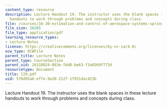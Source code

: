 ```yaml
---
content_type: resource
description: Lecture Handout 19. The instructor uses the blank spaces in these lecture
  handouts to work through problems and concepts during class.
file: /courses/16-30-estimation-and-control-of-aerospace-systems-spring-2004/576d95a6effe9a30212f1f931dac423b_l29.pdf
file_size: 26285
file_type: application/pdf
learning_resource_types:
- Lecture Notes
license: https://creativecommons.org/licenses/by-nc-sa/4.0/
ocw_type: OCWFile
parent_title: Lecture Notes
parent_type: CourseSection
parent_uid: 26318024-883e-fdd8-be63-f3a0369f773d
resourcetype: Document
title: l29.pdf
uid: 576d95a6-effe-9a30-212f-1f931dac423b
---
```

Lecture Handout 19. The instructor uses the blank spaces in these lecture handouts to work through problems and concepts during class.